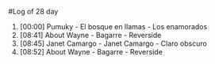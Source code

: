 #Log of 28 day

1. [00:00] Pumuky - El bosque en llamas - Los enamorados
1. [08:41] About Wayne - Bagarre - Reverside
1. [08:45] Janet Camargo - Janet Camargo - Claro obscuro
1. [08:52] About Wayne - Bagarre - Reverside
